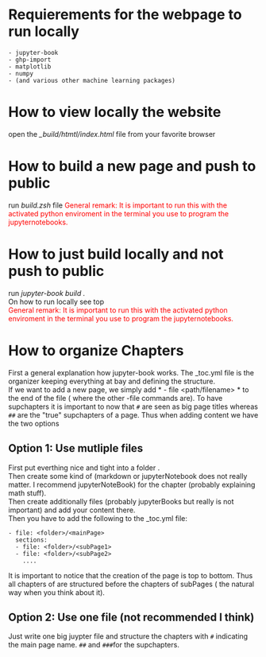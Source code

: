 # Requierements for the webpage to run locally
    - jupyter-book
    - ghp-import
    - matplotlib
    - numpy
    - (and various other machine learning packages)

# How to view locally the website
open the *_build/htmtl/index.html* file from your favorite browser 

# How to build a new page and push to public
run *build.zsh* file
<span style="color: red">
General remark: It is important to run this with the activated python enviroment in the terminal you use to program the jupyternotebooks.</span>

# How to just build locally and not push to public
run *jupyter-book build .* \
On how to run locally see top \
<span style="color: red">
General remark: It is important to run this with the activated python enviroment in the terminal you use to program the jupyternotebooks.</span>

# How to organize Chapters
First a general explanation how jupyter-book works. The _toc.yml file is the organizer keeping everything at bay and defining the structure.\
 If we want to add a new page, we simply add * - file <path/filename> * to the end of the file ( where the other -file commands are). To have supchapters it is important to now that ```#``` are seen as big page titles whereas ```##``` are the "true" supchapters of a page. 
 Thus when adding content we have the two options
## Option 1: Use mutliple files
First put everthing nice and tight into a folder *<folder>*.\
Then create some kind of <mainPage> (markdown or jupyterNotebook does not really matter. I recommend jupyterNoteBook) for the chapter (probably explaining math stuff). \
Then create additionally files (probably jupyterBooks but really is not important) and add your content there.\
Then you have to add the following to the _toc.yml file:
```
- file: <folder>/<mainPage>
  sections:
  - file: <folder>/<subPage1>
  - file: <folder>/<subPage2>
    ....
```
It is important to notice that the creation of the page is top to bottom.
Thus all chapters of <mainPage> are structured before the chapters of subPages ( the natural way when you think about it).
## Option 2: Use one file (not recommended I think)
Just write one big juypter file and structure the chapters with ```#``` indicating the main page name. ```##``` and ```###```for the supchapters.



